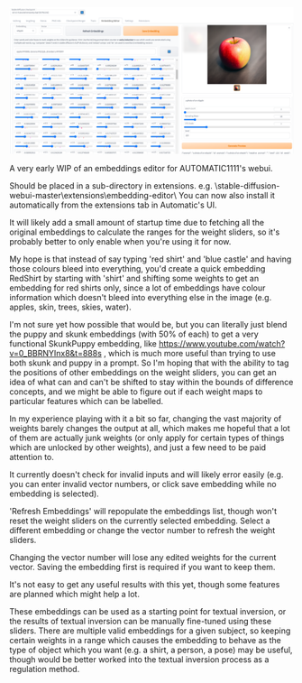 ![preview image](embedding_editor_v2.png)

A very early WIP of an embeddings editor for AUTOMATIC1111's webui.

Should be placed in a sub-directory in extensions. e.g. \stable-diffusion-webui-master\extensions\embedding-editor\ You can now also install it automatically from the extensions tab in Automatic's UI.

It will likely add a small amount of startup time due to fetching all the original embeddings to calculate the ranges for the weight sliders, so it's probably better to only enable when you're using it for now.

My hope is that instead of say typing 'red shirt' and 'blue castle' and having those colours bleed into everything, you'd create a quick embedding RedShirt by starting with 'shirt' and shifting some weights to get an embedding for red shirts only, since a lot of embeddings have colour information which doesn't bleed into everything else in the image (e.g. apples, skin, trees, skies, water).

I'm not sure yet how possible that would be, but you can literally just blend the puppy and skunk embeddings (with 50% of each) to get a very functional SkunkPuppy embedding, like https://www.youtube.com/watch?v=0_BBRNYInx8&t=888s , which is much more useful than trying to use both skunk and puppy in a prompt. So I'm hoping that with the ability to tag the positions of other embeddings on the weight sliders, you can get an idea of what can and can't be shifted to stay within the bounds of difference concepts, and we might be able to figure out if each weight maps to particular features which can be labelled.

In my experience playing with it a bit so far, changing the vast majority of weights barely changes the output at all, which makes me hopeful that a lot of them are actually junk weights (or only apply for certain types of things which are unlocked by other weights), and just a few need to be paid attention to.

It currently doesn't check for invalid inputs and will likely error easily (e.g. you can enter invalid vector numbers, or click save embedding while no embedding is selected).

'Refresh Embeddings' will repopulate the embeddings list, though won't reset the weight sliders on the currently selected embedding. Select a different embedding or change the vector number to refresh the weight sliders.

Changing the vector number will lose any edited weights for the current vector. Saving the embedding first is required if you want to keep them.

It's not easy to get any useful results with this yet, though some features are planned which might help a lot.

These embeddings can be used as a starting point for textual inversion, or the results of textual inversion can be manually fine-tuned using these sliders. There are multiple valid embeddings for a given subject, so keeping certain weights in a range which causes the embedding to behave as the type of object which you want (e.g. a shirt, a person, a pose) may be useful, though would be better worked into the textual inversion process as a regulation method.
